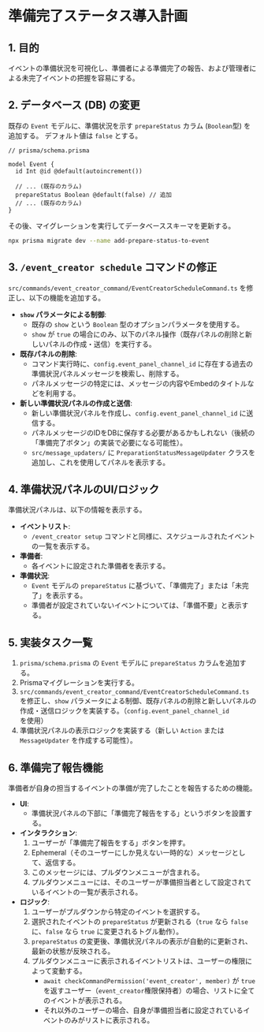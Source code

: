 # 準備完了ステータス導入計画

## 1. 目的

イベントの準備状況を可視化し、準備者による準備完了の報告、および管理者による未完了イベントの把握を容易にする。

## 2. データベース (DB) の変更

既存の `Event` モデルに、準備状況を示す `prepareStatus` カラム (`Boolean`型) を追加する。
デフォルト値は `false` とする。

```prisma
// prisma/schema.prisma

model Event {
  id Int @id @default(autoincrement())

  // ... (既存のカラム)
  prepareStatus Boolean @default(false) // 追加
  // ... (既存のカラム)
}
```

その後、マイグレーションを実行してデータベーススキーマを更新する。

```sh
npx prisma migrate dev --name add-prepare-status-to-event
```

## 3. `/event_creator schedule` コマンドの修正

`src/commands/event_creator_command/EventCreatorScheduleCommand.ts` を修正し、以下の機能を追加する。

- **`show` パラメータによる制御**:
    - 既存の `show` という `Boolean` 型のオプションパラメータを使用する。
    - `show` が `true` の場合にのみ、以下のパネル操作（既存パネルの削除と新しいパネルの作成・送信）を実行する。
- **既存パネルの削除**:
    - コマンド実行時に、`config.event_panel_channel_id` に存在する過去の準備状況パネルメッセージを検索し、削除する。
    - パネルメッセージの特定には、メッセージの内容やEmbedのタイトルなどを利用する。
- **新しい準備状況パネルの作成と送信**:
    - 新しい準備状況パネルを作成し、`config.event_panel_channel_id` に送信する。
    - パネルメッセージのIDをDBに保存する必要があるかもしれない（後続の「準備完了ボタン」の実装で必要になる可能性）。
    - `src/message_updaters/` に `PreparationStatusMessageUpdater` クラスを追加し、これを使用してパネルを表示する。

## 4. 準備状況パネルのUI/ロジック

準備状況パネルは、以下の情報を表示する。

- **イベントリスト**:
    - `/event_creator setup` コマンドと同様に、スケジュールされたイベントの一覧を表示する。
- **準備者**:
    - 各イベントに設定された準備者を表示する。
- **準備状況**:
    - `Event` モデルの `prepareStatus` に基づいて、「準備完了」または「未完了」を表示する。
    - 準備者が設定されていないイベントについては、「準備不要」と表示する。

## 5. 実装タスク一覧

1.  `prisma/schema.prisma` の `Event` モデルに `prepareStatus` カラムを追加する。
2.  Prismaマイグレーションを実行する。
3.  `src/commands/event_creator_command/EventCreatorScheduleCommand.ts` を修正し、`show` パラメータによる制御、既存パネルの削除と新しいパネルの作成・送信ロジックを実装する。（`config.event_panel_channel_id` を使用）
4.  準備状況パネルの表示ロジックを実装する（新しい `Action` または `MessageUpdater` を作成する可能性）。

## 6. 準備完了報告機能

準備者が自身の担当するイベントの準備が完了したことを報告するための機能。

-   **UI**:
    -   準備状況パネルの下部に「準備完了報告をする」というボタンを設置する。
-   **インタラクション**:
    1.  ユーザーが「準備完了報告をする」ボタンを押す。
    2.  Ephemeral（そのユーザーにしか見えない一時的な）メッセージとして、返信する。
    3.  このメッセージには、プルダウンメニューが含まれる。
    4.  プルダウンメニューには、そのユーザーが準備担当者として設定されているイベントの一覧が表示される。
-   **ロジック**:
    1.  ユーザーがプルダウンから特定のイベントを選択する。
    2.  選択されたイベントの `prepareStatus` が更新される（`true` なら `false` に、`false` なら `true` に変更されるトグル動作）。
    3.  `prepareStatus` の変更後、準備状況パネルの表示が自動的に更新され、最新の状態が反映される。
    4.  プルダウンメニューに表示されるイベントリストは、ユーザーの権限によって変動する。
        -   `await checkCommandPermission('event_creator', member)` が `true` を返すユーザー（`event_creator`権限保持者）の場合、リストに全てのイベントが表示される。
        -   それ以外のユーザーの場合、自身が準備担当者に設定されているイベントのみがリストに表示される。

